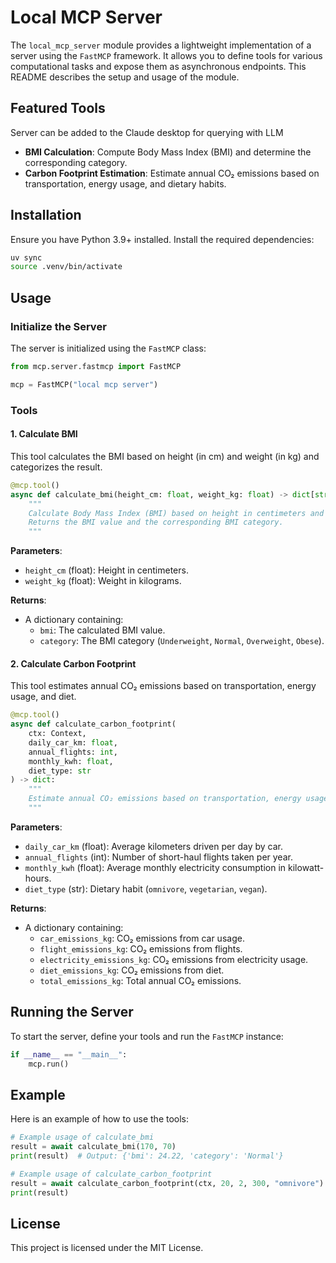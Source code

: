 # Local MCP Server

The `local_mcp_server` module provides a lightweight implementation of a server using the `FastMCP` framework. It allows you to define tools for various computational tasks and expose them as asynchronous endpoints. This README describes the setup and usage of the module.

## Featured Tools

Server can be added to the Claude desktop for querying with LLM
- **BMI Calculation**: Compute Body Mass Index (BMI) and determine the corresponding category.
- **Carbon Footprint Estimation**: Estimate annual CO₂ emissions based on transportation, energy usage, and dietary habits.

## Installation

Ensure you have Python 3.9+ installed. Install the required dependencies:

```bash
uv sync
source .venv/bin/activate
```

## Usage

### Initialize the Server

The server is initialized using the `FastMCP` class:

```python
from mcp.server.fastmcp import FastMCP

mcp = FastMCP("local mcp server")
```

### Tools

#### 1. Calculate BMI

This tool calculates the BMI based on height (in cm) and weight (in kg) and categorizes the result.

```python
@mcp.tool()
async def calculate_bmi(height_cm: float, weight_kg: float) -> dict[str, Any] | None:
    """
    Calculate Body Mass Index (BMI) based on height in centimeters and weight in kilograms.
    Returns the BMI value and the corresponding BMI category.
    """
```

**Parameters**:
- `height_cm` (float): Height in centimeters.
- `weight_kg` (float): Weight in kilograms.

**Returns**:
- A dictionary containing:
  - `bmi`: The calculated BMI value.
  - `category`: The BMI category (`Underweight`, `Normal`, `Overweight`, `Obese`).

#### 2. Calculate Carbon Footprint

This tool estimates annual CO₂ emissions based on transportation, energy usage, and diet.

```python
@mcp.tool()
async def calculate_carbon_footprint(
    ctx: Context,
    daily_car_km: float,
    annual_flights: int,
    monthly_kwh: float,
    diet_type: str
) -> dict:
    """
    Estimate annual CO₂ emissions based on transportation, energy usage, and diet.
    """
```

**Parameters**:
- `daily_car_km` (float): Average kilometers driven per day by car.
- `annual_flights` (int): Number of short-haul flights taken per year.
- `monthly_kwh` (float): Average monthly electricity consumption in kilowatt-hours.
- `diet_type` (str): Dietary habit (`omnivore`, `vegetarian`, `vegan`).

**Returns**:
- A dictionary containing:
  - `car_emissions_kg`: CO₂ emissions from car usage.
  - `flight_emissions_kg`: CO₂ emissions from flights.
  - `electricity_emissions_kg`: CO₂ emissions from electricity usage.
  - `diet_emissions_kg`: CO₂ emissions from diet.
  - `total_emissions_kg`: Total annual CO₂ emissions.

## Running the Server

To start the server, define your tools and run the `FastMCP` instance:

```python
if __name__ == "__main__":
    mcp.run()
```

## Example

Here is an example of how to use the tools:

```python
# Example usage of calculate_bmi
result = await calculate_bmi(170, 70)
print(result)  # Output: {'bmi': 24.22, 'category': 'Normal'}

# Example usage of calculate_carbon_footprint
result = await calculate_carbon_footprint(ctx, 20, 2, 300, "omnivore")
print(result)
```

## License

This project is licensed under the MIT License.  